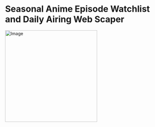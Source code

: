 <h1 align="left">Seasonal Anime Episode Watchlist and Daily Airing Web Scaper</h1>
<https://ganime.kainoagardner.xyz/>
<img src=".github/2024-10-20_13-45.png"
     alt="Image"
     style="float: left; margin-right: 10px; height: 300px" />
<p></p>

